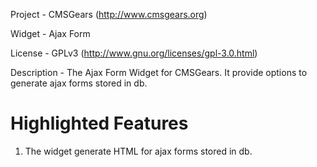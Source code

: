 Project 	- CMSGears (http://www.cmsgears.org)

Widget  	- Ajax Form

License 	- GPLv3 (http://www.gnu.org/licenses/gpl-3.0.html)

Description - The Ajax Form Widget for CMSGears. It provide options to generate ajax forms stored in db.

Highlighted Features
=========================================
1. The widget generate HTML for ajax forms stored in db.